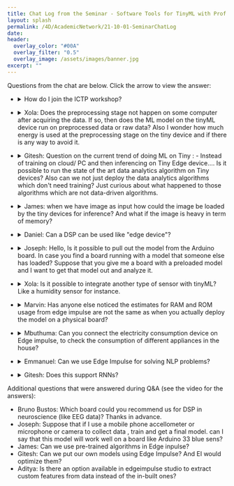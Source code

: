 ```yaml
---
title: Chat Log from the Seminar - Software Tools for TinyML with Prof. Marcelo Rovai
layout: splash
permalink: /4D/AcademicNetwork/21-10-01-SeminarChatLog
date: 
header:
  overlay_color: "#00A"
  overlay_filter: "0.5"
  overlay_image: /assets/images/banner.jpg
excerpt: ""
---
```


Questions from the chat are below. Click the arrow to view the answer:
+ <details>
    <summary>How do I join the ICTP workshop?</summary>
    
    Link for the ICTP workshop: http://indico.ictp.it/event/9622/ Apply by clicking Apply here on the left</details>
+ <details>
    <summary>Xola: Does the preprocessing stage not happen on some computer after acquiring the data. If so, then does the ML model on the tinyML device run on preprocessed data or raw data? Also I wonder how much energy is used at the preprocessing stage on the tiny device and if there is any way to avoid it.</summary>
    
    Brian: @Xola if you run preprocessing before training then the tinyML device also has to run preprocessign before inference as the nerual network model only would know data that has been preprocessed. Also preproprocessing is very dependnet on the application / data source you are working with -- the state of the art for images is generally very little pre-processing whereas audio actually often requires more.</details>
+ <details>
    <summary>Gitesh: Question on the current trend of doing ML on Tiny : - Instead of training on cloud/ PC and then inferencing on Tiny Edge device.... Is it possible to run the state of the art data analytics algorithm on Tiny devices? Also can we not just deploy the data analytics algorithms which don't need training? Just curious about what happened to those algorithms which are not data-driven algorithms.</summary>

    Brian: @Gitesh it is possible to run training on some small devices but often training requires a (relatively large) dataset that is very hard to fit on the device for training -- which is why usually we train in the cloud and then load just the inference model on the device (which can then just react to one input at a time. And yes of course! We can definitely deploy more "standard" algorithms! And sometimes those will be a very good option!</details>
+ <details>
    <summary>James: when we have image as input how could the image be loaded by the tiny devices for inference? And what if the image is heavy in term of memory?</summary>

    Brian: @James often you need to attach a computer to the tiny device (e.g., we attach a camera to the Arduino in our Tiny Machine Learning Kit) and then we can pass the input images to our neural network in software. And due to memory limits sometimes then we have to downsample the image or stream it in (or use some external memory from which to stream it). In fact in the edX course example we do some serious cropping of the camera to get around a lot of those memory issues!</details>
+ <details>
    <summary>Daniel: Can a DSP can be used like "edge device"?</summary>

    Brian: @Daniel you could definitely use a DSP as an edge device! In fact I might argue that most if not all DSPs are used as edge devices today!</details>
+ <details>
    <summary>Joseph:	Hello, Is it possible to pull out the model from the Arduino board. In case you find a board running with a model that someone else has loaded? Suppose that you give me a board with a preloaded model and I want to get that model out and analyze it.</summary>

    Marvin: @Joseph you can overwrite it. Like after you get your library from edge impulse and you are using arduino IDE, you can simply upload and it will overwrite whatever was already on the board. Also that is an interesting idea -- that would mean extracting like the whole code and the libraries, since the model on arduino is a form of library from edge impulse.  
    
    Daniel: @Joseph, The code is compiled to a hex format and then uploaded to the Arduino. You will not be able to pull out the C code from it (or the model details).  
    
    Brian: @Joseph you could definitely extract the binary file from the arduino but/and as Marvin and Daniel are saying it would be very very hard to back out the higher level python code from that binary. Also @Jospeh @Marvin looks like there is some interesting discussion in the lower comments on this thread about extracting the binary code https://arduino.stackexchange.com/questions/68711/how-do-i-extract-code-from-an-arduino</details>
+ <details>
    <summary>Xola: Is it possible to integrate another type of sensor with tinyML? Like a humidity sensor for instance.</summary>

    Daniel: @Xola yes, you can!

    Brian: @Xola you can attach pretty much any sensor to a microcontroller! Most sensors you can buy on the market speak over standard communication protocols!</details>
+ <details>
    <summary>Marvin:	Has anyone else noticed the estimates for RAM and ROM usage from edge impulse are not the same as when you actually deploy the model on a physical board?</summary>

    José: @Marvin The memory usage numbers exclude boot code, peripheral drivers, printf, and memory tracking functions. This is done by first compiling a basic benchmarking application and subtracting the RAM and ROM used.

    Marvin: https://forum.edgeimpulse.com/t/difference-in-estimated-on-device-perfomance-and-actual/2794/3</details>
+ <details>
    <summary>Mbuthuma: Can you connect the electricity consumption device on Edge impulse, to check the consumption of different appliances in the house?</summary>

    Brian: @Mbuthuma I think you could monitor electrical usage without even using machine learning since all you want to know is how much something is using (e.g., you could use a device like this https://www.amazon.com/P3-P4400-Electricity-Usage-Monitor/dp/B00009MDBU) -- if you wanted to monitor for anomolies in their consumption -- then it might make sense to use machine learning to do anomoly detection from normal patterns -- then you'd need to find a way to get the output of one of those kinds of devices and get it into a microcontroller of some sort! (BTW that is just a link to the first device on amazon that does that -- I am not suggesting that particular device -- just using it as an example)</details>
+ <details>
    <summary>Emmanuel: Can we  use  Edge Impulse for solving NLP problems?</summary>

    Brian: @Emmanuel in theory yes for sure -- in practice for tinyML a full NLP model will likely be too large -- but/and if you wanted to e.g., identify a few select words -- we actually do that in the edX course and should talk about it more in the workshop!</details>
+ <details>
    <summary>Gitesh: Does this support RNNs?</summary>

    Brian: @Gitesh Since EI runs TFMirco under the hood, if you go into the "expertmode" pages of EI, you can use anything that TFMirco supports -- but do be careful becuase TFMicro does not support all of the ops that TF (regular) does -- only a subset (which you can find here: https://github.com/tensorflow/tflite-micro/blob/main/tensorflow/lite/micro/all_ops_resolver.cc). That said I know that Pete and the TFMicro team are working to expand support every day!</details>

Additional questions that were answered during Q&A (see the video for the answers):
+ Bruno Bustos: Which board could you recommend us for DSP in neuroscience (like EEG data)? Thanks in advance.
+ Joseph:	Suppose that if I use a mobile phone accellometer or microphone or camera to collect data , train and get a final model. can I say that this model will work well on a board like Arduino 33 blue sens?
+ James: Can we use pre-trained algorithms in Edge inpulse?
+ Gitesh: Can we put our own models using Edge Impulse? And EI would optimize them?
+ Aditya: Is there an option available in edgeimpulse studio to extract custom features from data instead of the in-built ones? 